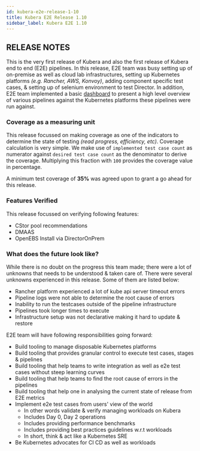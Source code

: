 ```yaml
---
id: kubera-e2e-release-1-10
title: Kubera E2E Release 1.10
sidebar_label: Kubera E2E 1.10
---
```


## RELEASE NOTES
This is the very first release of Kubera and also the first release of Kubera end to end (E2E) pipelines. In this release, E2E team was busy setting up of on-premise as well as cloud lab infrastructures, setting up Kubernetes platforms _(e.g. Rancher, AWS, Konvoy)_, adding component specific test cases, & setting up of selenium environment to test Director. In addition, E2E team implemented a basic [dashboard](https://oep-pipelines.mayadata.io/) to present a high level overview of various pipelines against the Kubernetes platforms these pipelines were run against.

### Coverage as a measuring unit
This release focussed on making coverage as one of the indicators to determine the state of testing _(read progress, efficiency, etc)_. Coverage calculation is very simple. We make use of `implemented test case count` as numerator against `desired test case count` as the denominator to derive the coverage. Multiplying this fraction with `100` provides the coverage value in percentage.

A minimum test coverage of **35%** was agreed upon to grant a go ahead for this release.

### Features Verified
This release focussed on verifying following features:
- CStor pool recommendations
- DMAAS
- OpenEBS Install via DirectorOnPrem

### What does the future look like?
While there is no doubt on the progress this team made; there were a lot of unknowns that needs to be understood & taken care of. There were several unknowns experienced in this release. Some of them are listed below:
- Rancher platform experienced a lot of kube api server timeout errors
- Pipeline logs were not able to determine the root cause of errors
- Inability to run the testcases outside of the pipeline infrastructure
- Pipelines took longer times to execute
- Infrastructure setup was not declarative making it hard to update & restore

E2E team will have following responsibilities going forward:
- Build tooling to manage disposable Kubernetes platforms
- Build tooling that provides granular control to execute test cases, stages & pipelines
- Build tooling that help teams to write integration as well as e2e test cases without steep learning curves
- Build tooling that help teams to find the root cause of errors in the pipelines
- Build tooling that help one in analysing the current state of release from E2E metrics
- Implement e2e test cases from users' view of the world
  - In other words validate & verify managing workloads on Kubera
  - Includes Day 0, Day 2 operations
  - Includes providing performance benchmarks
  - Includes providing best practices guidelines w.r.t workloads
  - In short, think & act like a Kubernetes SRE
- Be Kubernetes advocates for CI CD as well as workloads